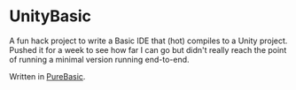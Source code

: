 # UnityBasic

A fun hack project to write a Basic IDE that (hot) compiles to a Unity project. Pushed it for a week to see how far I can go but didn't really reach the point of running a minimal version running end-to-end.

Written in [PureBasic](https://www.purebasic.com).

